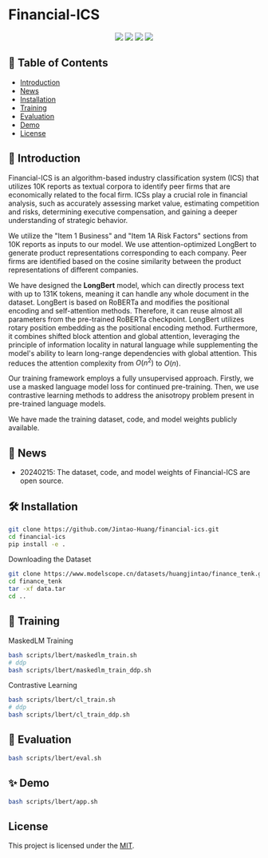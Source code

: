 # Financial-ICS

<p align="center">
<img src="https://img.shields.io/badge/python-%E2%89%A53.8-5be.svg">
<img src="https://img.shields.io/badge/pytorch-%E2%89%A51.12%20%7C%20%E2%89%A52.0-orange.svg">
<a href="https://github.com/Jintao-Huang/financial-ics/blob/main/LICENSE"><img src="https://img.shields.io/github/license/Jintao-Huang/financial-ics"></a>
<a href="https://github.com/Jintao-Huang/financial-ics/"><img src="https://img.shields.io/badge/financial--ics-Build from source-6FEBB9.svg"></a>
</p>

## 📖 Table of Contents
- [Introduction](#-introduction)
- [News](#-news)
- [Installation](#-installation)
- [Training](#-training)
- [Evaluation](#-evaluation)
- [Demo](#-demo)
- [License](#license)


## 📝 Introduction
Financial-ICS is an algorithm-based industry classification system (ICS) that utilizes 10K reports as textual corpora to identify peer firms that are economically related to the focal firm. ICSs play a crucial role in financial analysis, such as accurately assessing market value, estimating competition and risks, determining executive compensation, and gaining a deeper understanding of strategic behavior.

We utilize the "Item 1 Business" and "Item 1A Risk Factors" sections from 10K reports as inputs to our model. We use attention-optimized LongBert to generate product representations corresponding to each company. Peer firms are identified based on the cosine similarity between the product representations of different companies.

We have designed the **LongBert** model, which can directly process text with up to 131K tokens, meaning it can handle any whole document in the dataset. LongBert is based on RoBERTa and modifies the positional encoding and self-attention methods. Therefore, it can reuse almost all parameters from the pre-trained RoBERTa checkpoint. LongBert utilizes rotary position embedding as the positional encoding method. Furthermore, it combines shifted block attention and global attention, leveraging the principle of information locality in natural language while supplementing the model's ability to learn long-range dependencies with global attention. This reduces the attention complexity from $O(n^2)$ to $O(n)$.

Our training framework employs a fully unsupervised approach. Firstly, we use a masked language model loss for continued pre-training. Then, we use contrastive learning methods to address the anisotropy problem present in pre-trained language models.

We have made the training dataset, code, and model weights publicly available.


## 🎉 News
- 20240215: The dataset, code, and model weights of Financial-ICS are open source.

## 🛠️ Installation
```bash
git clone https://github.com/Jintao-Huang/financial-ics.git
cd financial-ics
pip install -e .
```

Downloading the Dataset

```bash
git clone https://www.modelscope.cn/datasets/huangjintao/finance_tenk.git
cd finance_tenk
tar -xf data.tar
cd ..
```


## 🚀 Training
MaskedLM Training

```bash
bash scripts/lbert/maskedlm_train.sh
# ddp
bash scripts/lbert/maskedlm_train_ddp.sh
```

Contrastive Learning

```bash
bash scripts/lbert/cl_train.sh
# ddp
bash scripts/lbert/cl_train_ddp.sh
```

## 🎯 Evaluation

```bash
bash scripts/lbert/eval.sh
```

## ✨ Demo

```bash
bash scripts/lbert/app.sh
```

## License

This project is licensed under the [MIT](https://github.com/Jintao-Huang/financial-ics/blob/master/LICENSE).

